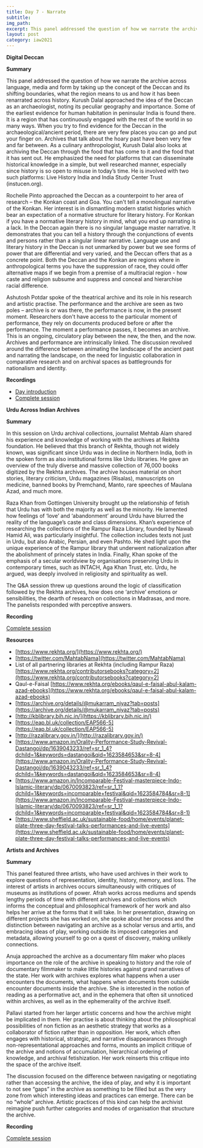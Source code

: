 ```yaml
---
title: Day 7 - Narrate
subtitle:
img_path: 
excerpt: This panel addressed the question of how we narrate the archive across language, media and form by taking up the concept of the Deccan and its shifting boundaries, what the region means to us and how it has been renarrated across history.
layout: post
category: iaw2021
---
```


**Digital Deccan**

**Summary**

This panel addressed the question of how we narrate the archive across language, media and form by taking up the concept of the Deccan and its shifting boundaries, what the region means to us and how it has been renarrated across history. Kurush Dalal approached the idea of the Deccan as an archaeologist, noting its peculiar geography and importance. Some of the earliest evidence for human habitation in peninsular India is found there. It is a region that has continuously engaged with the rest of the world in so many ways. When you try to find evidence for the Deccan in the archaeological/ancient period, there are very few places you can go and put your finger on. Archives that talk about the hoary past have been very few and far between. As a culinary anthropologist, Kurush Dalal also looks at archiving the Deccan through the food that has come to it and the food that it has sent out. He emphasized the need for platforms that can disseminate historical knowledge in a simple, but well researched manner, especially since history is so open to misuse in today’s time. He is involved with two such platforms: Live History India and India Study Center Trust (instucen.org). 

Rochelle Pinto approached the Deccan as a counterpoint to her area of research – the Konkan coast and Goa. You can't tell a monolingual narrative of the Konkan. Her interest is in dismantling modern statist histories which bear an expectation of a normative structure for literary history. For Konkan if you have a normative literary history in mind, what you end up narrating is a lack. In the Deccan again there is no singular language master narrative. It demonstrates that you can tell a history through the conjunctions of events and persons rather than a singular linear narrative. Language use and literary history in the Deccan is not unmarked by power but we see forms of power that are differential and very varied, and the Deccan offers that as a concrete point. Both the Deccan and the Konkan are regions where in anthropological terms you have the suppression of race, they could offer alternative maps if we begin from a premise of a multiracial region - how caste and religion subsume and suppress and conceal and hierarchise racial difference. 

Ashutosh Potdar spoke of the theatrical archive and its role in his research and artistic practise. The performance and the archive are seen as two poles – archive is or was there, the performance is now, in the present moment. Researchers don't have access to the particular moment of performance, they rely on documents produced before or after the performance. The moment a performance passes, it becomes an archive. This is an ongoing, circulatory play between the new, the then, and the now. Archives and performance are intrinsically linked. The discussion revolved around the difference between animating the landscape of the ancient past and narrating the landscape, on the need for linguistic collaboration in comparative research and on archival spaces as battlegrounds for nationalism and identity.

**Recordings**
* [Day introduction](https://www.youtube.com/watch?v=T4dVjhCBNnE&t=0s)
* [Complete session](https://www.youtube.com/watch?v=T4dVjhCBNnE&t=165s)


**Urdu Across Indian Archives**

**Summary**

In this session on Urdu archival collections, journalist Mehtab Alam shared his experience and knowledge of working with the archives at Rekhta foundation. He believed that this branch of Rekhta, though not widely known, was significant since Urdu was in decline in Northern India, both in the spoken form as also institutional forms like Urdu libraries. He gave an overview of the truly diverse and massive collection of 76,000 books digitized by the Rekhta archives. The archive houses material on short stories, literary criticism, Urdu magazines (Risalas), manuscripts on medicine, banned books by Premchand, Manto, rare speeches of Maulana Azad, and much more. 

Raza Khan from Gottingen University brought up the relationship of fetish that Urdu has with both the majority as well as the minority. He lamented how feelings of ‘love’ and ‘abandonment’ around Urdu have blurred the reality of the language’s caste and class dimensions. Khan’s experience of researching the collections of the Rampur Raza Library, founded by Nawab Hamid Ali, was particularly insightful. The collection includes texts not just in Urdu, but also Arabic, Persian, and even Pashto. He shed light upon the unique experience of the Rampur library that underwent nationalization after the abolishment of princely states in India. Finally, Khan spoke of the emphasis of a secular worldview by organisations preserving Urdu in contemporary times, such as INTACH, Aga Khan Trust, etc. Urdu, he argued, was deeply involved in religiosity and spirituality as well.

The Q&A session threw up questions around the logic of classification followed by the Rekhta archives, how does one ‘archive’ emotions or sensibilities, the dearth of research on collections in Madrasas, and more. The panelists responded with perceptive answers. 

**Recording**

[Complete session](https://www.youtube.com/watch?v=T4dVjhCBNnE&t=5508s)

**Resources**
* [https://www.rekhta.org/](https://www.rekhta.org/)
* [https://twitter.com/MahtabNama](https://twitter.com/MahtabNama)
* List of all partnering libraries at Rekhta (including Rampur Raza) [https://www.rekhta.org/contributorsebooks?category=2](https://www.rekhta.org/contributorsebooks?category=2)
* Qaul-e-Faisal [https://www.rekhta.org/ebooks/qaul-e-faisal-abul-kalam-azad-ebooks](https://www.rekhta.org/ebooks/qaul-e-faisal-abul-kalam-azad-ebooks)
* [https://archive.org/details/@mukarram_niyaz?tab=posts](https://archive.org/details/@mukarram_niyaz?tab=posts)
* [http://kblibrary.bih.nic.in/](https://kblibrary.bih.nic.in/)
* [https://eap.bl.uk/collection/EAP566-5](https://eap.bl.uk/collection/EAP566-5)
* [http://razalibrary.gov.in/](http://razalibrary.gov.in/)
* [https://www.amazon.in/Orality-Performance-Study-Revival-Dastangoi/dp/1639043233/ref=sr_1_4?dchild=1&keywords=dastangoi&qid=1623584653&sr=8-4](https://www.amazon.in/Orality-Performance-Study-Revival-Dastangoi/dp/1639043233/ref=sr_1_4?dchild=1&keywords=dastangoi&qid=1623584653&sr=8-4)
* [https://www.amazon.in/Incomparable-Festival-masterpiece-Indo-Islamic-literary/dp/0670093823/ref=sr_1_1?dchild=1&keywords=incomparable+festival&qid=1623584784&sr=8-1](https://www.amazon.in/Incomparable-Festival-masterpiece-Indo-Islamic-literary/dp/0670093823/ref=sr_1_1?dchild=1&keywords=incomparable+festival&qid=1623584784&sr=8-1)
* [https://www.sheffield.ac.uk/sustainable-food/home/events/planet-plate-three-day-festival-talks-performances-and-live-events](https://www.sheffield.ac.uk/sustainable-food/home/events/planet-plate-three-day-festival-talks-performances-and-live-events)

**Artists and Archives**

**Summary**

This panel featured three artists, who have used archives in their work to explore questions of representation, identity, history, memory, and loss. The interest of artists in archives occurs simultaneously with critiques of museums as institutions of power. Afrah works across mediums and spends lengthy periods of time with different archives and collections which informs the conceptual and philosophical framework of her work and also helps her arrive at the forms that it will take. In her presentation, drawing on different projects she has worked on, she spoke about her process and the distinction between navigating an archive as a scholar versus and artis, and  embracing ideas of play, working outside its imposed categories and metadata, allowing yourself to go on a quest of discovery, making unlikely connections.

Anuja approached the archive as a documentary film maker who places importance on the role of the archive in speaking to history and the role of documentary filmmaker to make little histories against grand narratives of the state. Her work with archives explores what happens when a user encounters the documents, what happens when documents from outside encounter documents inside the archive. She is interested in the notion of reading as a performative act, and in the ephemera that often sit unnoticed within archives, as well as in the ephemerality of the archive itself. 

Pallavi started from her larger artistic concerns and how the archive might be implicated in them. Her practise is about thinking about the philosophical possibilities of non fiction as an aesthetic strategy that works as a collaborator of fiction rather than in opposition. Her work, which often engages with historical, strategic, and narrative disappearances through non-representational approaches and forms, mounts an implicit critique of the archive and notions of accumulation, hierarchical ordering of knowledge, and archival fetishization. Her work reinserts this critique into the space of the archive itself. 

The discussion focused on the difference between navigating or negotiating rather than accessing the archive, the idea of play, and why it is important to not see “gaps” in the archive as something to be filled but as the very zone from which interesting ideas and practices can emerge. There can be no “whole” archive. Artistic practices of this kind can help the archivist reimagine push further categories and modes of organisation that structure the archive.

**Recording**

[Complete session](https://www.youtube.com/watch?v=T4dVjhCBNnE&t=10866s)
